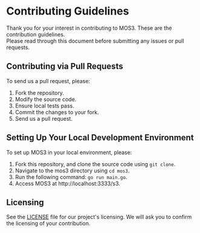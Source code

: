 # Contributing Guidelines

Thank you for your interest in contributing to MOS3. These are the contribution guidelines.  
Please read through this document before submitting any issues or pull requests.

## Contributing via Pull Requests

To send us a pull request, please:

1. Fork the repository.
2. Modify the source code.
3. Ensure local tests pass.
4. Commit the changes to your fork.
5. Send us a pull request.

## Setting Up Your Local Development Environment

To set up MOS3 in your local environment, please:

1. Fork this repository, and clone the source code using `git clone`.
2. Navigate to the mos3 directory using `cd mos3`.
3. Run the following command: `go run main.go`.
4. Access MOS3 at http://localhost:3333/s3.

## Licensing

See the [LICENSE](LICENSE) file for our project's licensing. We will ask you to confirm the licensing of your contribution.
